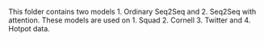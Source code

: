 This folder contains two models 1. Ordinary Seq2Seq and 2. Seq2Seq with attention. These models are used on 1. Squad 2. Cornell 3. Twitter and 4. Hotpot data.

